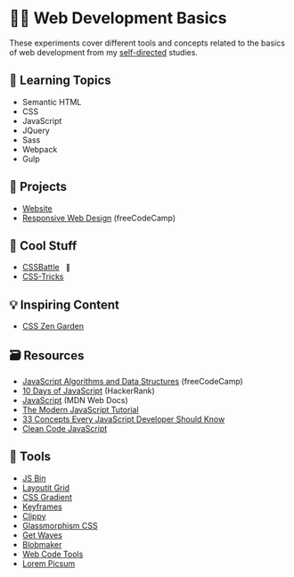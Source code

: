 # :man_technologist: Web Development Basics

These experiments cover different tools and concepts related to the basics of web development from my [self-directed](https://github.com/DanielBrito/self-learning) studies.

## 📑 Learning Topics

- Semantic HTML
- CSS
- JavaScript
- JQuery
- Sass
- Webpack
- Gulp

## 🚀 Projects

- [Website](https://danielbrito.github.io/)
- [Responsive Web Design](https://codepen.io/collection/nkmzqa) (freeCodeCamp)

## 🎉 Cool Stuff

- [CSSBattle](https://cssbattle.dev/) <span>&nbsp; <a href="https://cssbattle.dev/player/danielbrito" style="text-decoration: none; font-size: 12px" title="My profile">👤</a></span>
- [CSS-Tricks](https://css-tricks.com/)

## :bulb: Inspiring Content

- [CSS Zen Garden](http://www.csszengarden.com/)

## :card_file_box: Resources

- [JavaScript Algorithms and Data Structures](https://www.freecodecamp.org/learn/javascript-algorithms-and-data-structures/) (freeCodeCamp)
- [10 Days of JavaScript](https://www.hackerrank.com/domains/tutorials/10-days-of-javascript) (HackerRank)
- [JavaScript](https://developer.mozilla.org/en-US/docs/Web/JavaScript) (MDN Web Docs)
- [The Modern JavaScript Tutorial](https://javascript.info/)
- [33 Concepts Every JavaScript Developer Should Know](https://github.com/leonardomso/33-js-concepts)
- [Clean Code JavaScript](https://github.com/ryanmcdermott/clean-code-javascript)

## :toolbox: Tools

- [JS Bin](https://jsbin.com)
- [Layoutit Grid](https://grid.layoutit.com/)
- [CSS Gradient](https://cssgradient.io/)
- [Keyframes](https://keyframes.app/)
- [Clippy](https://bennettfeely.com/clippy/)
- [Glassmorphism CSS](https://glassmorphi.com/)
- [Get Waves](https://getwaves.io/)
- [Blobmaker](https://www.blobmaker.app/)
- [Web Code Tools](https://webcode.tools/)
- [Lorem Picsum](https://picsum.photos/)
